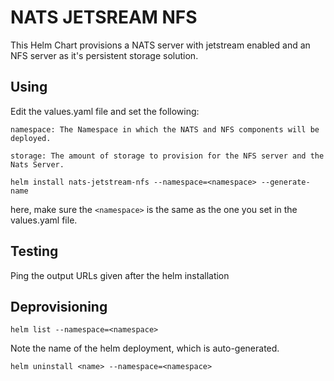 # NATS JETSREAM NFS

This Helm Chart provisions a NATS server with jetstream enabled and an NFS server as it's persistent storage solution.

## Using

Edit the values.yaml file and set the following:

    namespace: The Namespace in which the NATS and NFS components will be deployed.

    storage: The amount of storage to provision for the NFS server and the Nats Server.

```
helm install nats-jetstream-nfs --namespace=<namespace> --generate-name
```

here, make sure the ```<namespace>``` is the same as the one you set in the values.yaml file.

## Testing

Ping the output URLs given after the helm installation

## Deprovisioning

```
helm list --namespace=<namespace>
```

Note the name of the helm deployment, which is auto-generated.

```
helm uninstall <name> --namespace=<namespace>
```